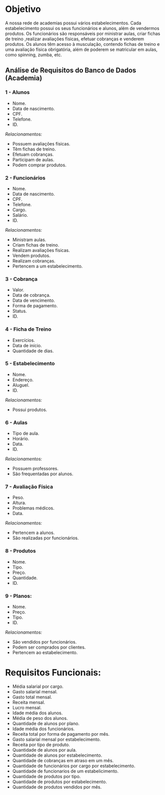 # Objetivo

A nossa rede de academias possui vários estabelecimentos. Cada estabelecimento possui os seus funcionários e alunos, além de vendermos produtos. Os funcionários são responsáveis por ministrar aulas, criar fichas de treino ,realizar avaliações físicas, efetuar cobranças e venderem produtos. Os alunos têm acesso à musculação, contendo fichas de treino e uma avaliação física obrigatória, além de poderem se matricular em aulas, como spinning, zumba, etc.

## Análise de Requisitos do Banco de Dados (Academia)

### 1 - Alunos
- Nome.
- Data de nascimento.
- CPF.
- Telefone.
- ID.

_Relacionamentos:_
- Possuem avaliações físicas.
- Têm fichas de treino.
- Efetuam cobranças.
- Participam de aulas.
- Podem comprar produtos.


### 2 - Funcionários
- Nome.
- Data de nascimento.
- CPF.
- Telefone.
- Cargo.
- Salário.
- ID.

_Relacionamentos:_
- Ministram aulas.
- Criam fichas de treino.
- Realizam avaliações físicas.
- Vendem produtos.
- Realizam cobranças.
- Pertencem a um estabelecimento.


### 3 - Cobrança
- Valor.
- Data de cobrança.
- Data de vencimento.
- Forma de pagamento.
- Status.
- ID.

### 4 - Ficha de Treino
- Exercícios.
- Data de início.
- Quantidade de dias.


### 5 - Estabelecimento
- Nome.
- Endereço.
- Aluguel.
- ID.

_Relacionamentos:_
- Possui produtos.


### 6 - Aulas
- Tipo de aula.
- Horário.
- Data.
- ID.

_Relacionamentos:_
- Possuem professores.
- São frequentadas por alunos.


### 7 - Avaliação Física
- Peso.
- Altura.
- Problemas médicos.
- Data.

_Relacionamentos:_
- Pertencem a alunos.
- São realizadas por funcionários.


### 8 - Produtos
- Nome.
- Tipo.
- Preço.
- Quantidade.
- ID.

### 9 - Planos:
- Nome.
- Preço.
- Tipo.
- ID.

_Relacionamentos:_
- São vendidos por funcionários.
- Podem ser comprados por clientes.
- Pertencem ao estabelecimento.


# Requisitos Funcionais:
- Média salarial por cargo.
- Gasto salarial mensal.
- Gasto total mensal.
- Receita mensal.
- Lucro mensal.
- Idade média dos alunos.
- Média de peso dos alunos.
- Quantidade de alunos por plano.
- Idade média dos funcionários.
- Receita total por forma de pagamento por mês.
- Gasto salarial mensal por estabelecimento.
- Receita por tipo de produto.
- Quantidade de alunos por aula.
- Quantidade de alunos por estabelecimento.
- Quantidade de cobranças em atraso em um mês.
- Quantidade de funcionários por cargo por estabelecimento.
- Quantidade de funcionarios de um estabelicimento.
- Quantidade de produtos por tipo.
- Quantidade de produtos por estabelecimento.
- Quantidade de produtos vendidos por mês.

